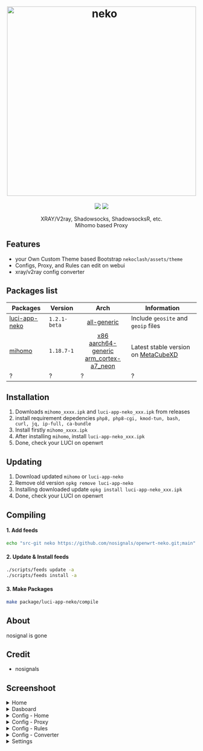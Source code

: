 <h1 align="center">
  <img src="https://raw.githubusercontent.com/nosignals/neko/main/img/neko.png" alt="neko" width="500">
</h1>

<div align="center">
 <a target="_blank" href="https://github.com/nosignals/neko/releases"><img src="https://img.shields.io/github/downloads/nosignals/neko/total?label=Total%20Download&labelColor=blue&style=for-the-badge"></a>
 <a target="_blank" href="https://dbai.team/discord"><img src="https://img.shields.io/discord/1127928183824597032?style=for-the-badge&logo=discord&label=%20"></a>
</div>


<p align="center">
  XRAY/V2ray, Shadowsocks, ShadowsocksR, etc.</br>
  Mihomo based Proxy
</p>

Features
---
- your Own Custom Theme based Bootstrap ` nekoclash/assets/theme `
- Configs, Proxy, and Rules can edit on webui
- xray/v2ray config converter

Packages list
---
| Packages | Version | Arch | Information |
|---|---|---|---|
| [luci-app-neko](https://github.com/nosignals/openwrt-neko/tree/main/luci-app-neko) | ` 1.2.1-beta ` | <div align="center"> [all-generic](https://github.com/nosignals/openwrt-neko/releases/download/luci-app-neko_1.2.1-beta/luci-app-neko_1.2.1-beta_all.ipk) </div> | Include `geosite` and `geoip` files |
| [mihomo](https://github.com/nosignals/openwrt-neko/tree/main/mihomo) | ` 1.18.7-1 ` | <div align="center"> [x86](https://github.com/nosignals/openwrt-neko/releases/download/mihomo_1.18.7/mihomo_1.18.7-1_x86_64.ipk)</br>[aarch64-generic](https://github.com/nosignals/openwrt-neko/releases/download/mihomo_1.18.7/mihomo_1.18.7-1_aarch64_generic.ipk)</br>[arm_cortex-a7_neon](https://github.com/nosignals/openwrt-neko/releases/download/mihomo_1.18.7/mihomo_1.18.7-1_arm_cortex-a7_neon-vfpv4.ipk) </div> | Latest stable version on [MetaCubeXD](https://github.com/MetaCubeX/mihomo/) |
| ? | ? | ? | ? |

Installation
---
1. Downloads ` mihomo_xxxx.ipk ` and ` luci-app-neko_xxx.ipk ` from releases
2. install requirement depedencies `php8, php8-cgi, kmod-tun, bash, curl, jq, ip-full, ca-bundle`
3. Install firstly ` mihomo_xxxx.ipk `
4. After installing ` mihomo `, install ` luci-app-neko_xxx.ipk `
5. Done, check your LUCI on openwrt

Updating
---
1. Download updated `mihomo` or `luci-app-neko`
2. Remove old version `opkg remove luci-app-neko`
3. Installing downloaded update ` opkg install luci-app-neko_xxx.ipk `
4. Done, check your LUCI on openwrt

Compiling
---
#### 1. Add feeds
```bash
echo "src-git neko https://github.com/nosignals/openwrt-neko.git;main" >> "feeds.conf.default"
```
#### 2. Update & Install feeds
```bash
./scripts/feeds update -a
./scripts/feeds install -a
```
#### 3. Make Packages
```bash
make package/luci-app-neko/compile
```

About
---
nosignal is gone

Credit
---
- nosignals

Screenshoot
---
<details><summary>Home</summary>
 <p>
  <img src="https://raw.githubusercontent.com/nosignals/neko/main/img/home.png" alt="home">
 </p>
</details>

<details><summary>Dasboard</summary>
 <p>
  <img src="https://raw.githubusercontent.com/nosignals/neko/main/img/dashboard.png" alt="dash">
 </p>
</details>

<details><summary>Config - Home</summary>
  <img src="https://raw.githubusercontent.com/nosignals/neko/main/img/config.png" alt="cfg">
</details>
<details><summary>Config - Proxy</summary>
  <img src="https://raw.githubusercontent.com/nosignals/neko/main/img/config-proxy.png" alt="proxy">
</details>
<details><summary>Config - Rules</summary>
  <img src="https://raw.githubusercontent.com/nosignals/neko/main/img/config-rules.png" alt="rules">
</details>
<details><summary>Config - Converter</summary>
  <img src="https://raw.githubusercontent.com/nosignals/neko/main/img/config-converter.png" alt="conv">
</details>

<details><summary>Settings</summary>
  <img src="https://raw.githubusercontent.com/nosignals/neko/main/img/setting.png" alt="setting">
</details>
